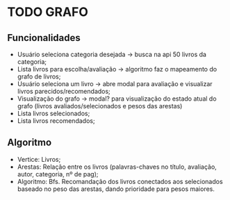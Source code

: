 # TODO GRAFO

## Funcionalidades

- Usuário seleciona categoria desejada -> busca na api 50 livros da categoria;
- Lista livros para escolha/avaliação -> algoritmo faz o mapeamento do grafo de livros;
- Usuário seleciona um livro -> abre modal para avaliação e visualizar livros parecidos/recomendados;
- Visualização do grafo -> modal? para visualização do estado atual do grafo (livros avaliados/selecionados e pesos das arestas)
- Lista livros selecionados;
- Lista livros recomendados;

## Algoritmo

- Vertice: Livros;
- Arestas: Relação entre os livros (palavras-chaves no título, avaliação, autor, categoria, nº de pag);
- Algoritmo: Bfs. Recomandação dos livros conectados aos selecionados baseado no peso das arestas, dando prioridade para pesos maiores.
